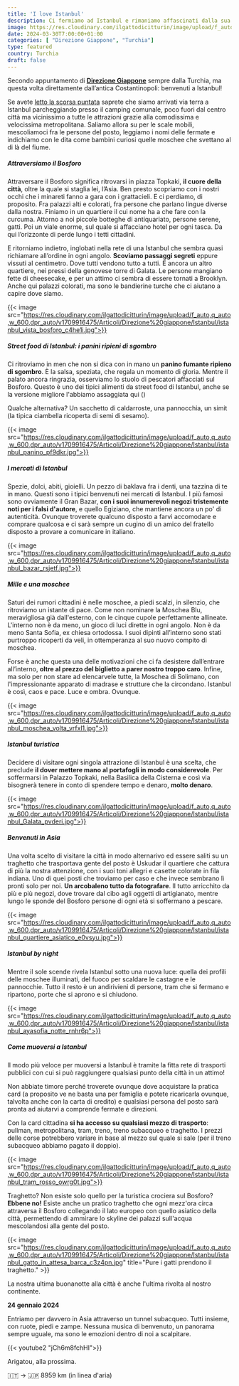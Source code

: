 ```yaml
---
title: 'I love Istanbul'
description: Ci fermiamo ad Istanbul e rimaniamo affascinati dalla sua bellezza
image: https://res.cloudinary.com/ilgattodicitturin/image/upload/f_auto,q_auto,w_600,dpr_auto/v1713007643/Articoli/Direzione%20giappone/Istanbul/istanbul_ayasofia_poyhje.jpg
date: 2024-03-30T7:00:00+01:00
categories: [ "Direzione Giappone", "Turchia"]
type: featured   
country: Turchia
draft: false
---
```


Secondo appuntamento di **[Direzione Giappone](/categories/direzione-giappone)** sempre dalla Turchia, ma questa volta direttamente dall’antica Costantinopoli: benvenuti a Istanbul! 

Se avete [letto la scorsa puntata](/blog/direzione-giappone-1-ultimi-giorni-in-europa) saprete che siamo arrivati via terra a Istanbul parcheggiando presso il camping comunale, poco fuori dal centro città ma vicinissimo a tutte le attrazioni grazie alla comodissima e velocissima metropolitana. 
Saliamo allora su per le scale mobili, mescoliamoci fra le persone del posto, leggiamo i nomi delle fermate e indichiamo con le dita come bambini curiosi quelle moschee che svettano al di là del fiume. 

##### Attraversiamo il Bosforo

Attraversare il Bosforo significa ritrovarsi in piazza Topkaki, **il cuore della città**, oltre la quale si staglia lei, l’Asia.
Ben presto scopriamo con i nostri occhi che i minareti fanno a gara con i grattacieli. E ci perdiamo, di proposito. Fra palazzi alti e colorati, fra persone che parlano lingue diverse dalla nostra. Finiamo in un quartiere il cui nome ha a che fare con la curcuma. Attorno a noi piccole botteghe di antiquariato, persone serene, gatti. Poi un viale enorme, sul quale si affacciano hotel per ogni tasca. Da qui l’orizzonte di perde lungo i tetti cittadini. 

E ritorniamo indietro, inglobati nella rete di una Istanbul che sembra quasi richiamare all’ordine in ogni angolo. **Scoviamo passaggi segreti** eppure vissuti al centimetro. Dove tutti vendono tutto a tutti. E ancora un altro quartiere, nei pressi della genovese torre di Galata. Le persone mangiano fette di cheesecake, e per un attimo ci sembra di essere tornati a Brooklyn. Anche qui palazzi colorati, ma sono le bandierine turche che ci aiutano a capire dove siamo. 

{{< image src="https://res.cloudinary.com/ilgattodicitturin/image/upload/f_auto,q_auto,w_600,dpr_auto/v1709916475/Articoli/Direzione%20giappone/Istanbul/istanbul_vista_bosforo_c4he1i.jpg">}}

##### Street food di Istanbul: i panini ripieni di sgombro 

Ci ritroviamo in men che non si dica con in mano un **panino fumante ripieno di sgombro**. È la salsa, speziata, che regala un momento di gloria. Mentre il palato ancora ringrazia, osserviamo lo stuolo di pescatori affacciati sul Bosforo. 
Questo è uno dei tipici alimenti da street food di Istanbul, anche se la versione migliore l'abbiamo assaggiata qui ()

Qualche alternativa? Un sacchetto di caldarroste, una pannocchia, un simit (la tipica ciambella ricoperta di semi di sesamo).

{{< image src="https://res.cloudinary.com/ilgattodicitturin/image/upload/f_auto,q_auto,w_600,dpr_auto/v1709916475/Articoli/Direzione%20giappone/Istanbul/istanbul_panino_pf9dkr.jpg">}}

##### I mercati di Istanbul

Spezie, dolci, abiti, gioielli. Un pezzo di baklava fra i denti, una tazzina di te in mano. Questi sono i tipici benvenuti nei mercati di Istanbul. I più famosi sono ovviamente il Gran Bazar, **con i suoi innumerevoli negozi tristemente noti per i falsi d'autore**, e quello Egiziano, che mantiene ancora un po' di autenticità. Ovunque troverete qualcuno disposto a farvi accomodare e comprare qualcosa e ci sarà sempre un cugino di un amico del fratello disposto a provare a comunicare in italiano. 

{{< image src="https://res.cloudinary.com/ilgattodicitturin/image/upload/f_auto,q_auto,w_600,dpr_auto/v1709916475/Articoli/Direzione%20giappone/Istanbul/istanbul_bazar_rsjetf.jpg">}}

##### Mille e una moschee

Saturi dei rumori cittadini è nelle moschee, a piedi scalzi, in silenzio, che ritroviamo un istante di pace. 
Come non nominare la Moschea Blu, meravigliosa già dall'esterno, con le cinque cupole perfettamente allineate. L'interno non è da meno, un gioco di luci dirette in ogni angolo. 
Non è da meno Santa Sofia, ex chiesa ortodossa. I suoi dipinti all’interno sono stati purtroppo ricoperti da veli, in ottemperanza al suo nuovo compito di moschea. 

Forse è anche questa una delle motivazioni che ci fa desistere dall’entrare all’interno, **oltre al prezzo del biglietto a parer nostro troppo caro**. 
Infine, ma solo per non stare ad elencarvele tutte, la Moschea di Solimano, con l'impressionante apparato di madrase e strutture che la circondano. 
Istanbul è così, caos e pace. Luce e ombra. Ovunque.

{{< image src="https://res.cloudinary.com/ilgattodicitturin/image/upload/f_auto,q_auto,w_600,dpr_auto/v1709916475/Articoli/Direzione%20giappone/Istanbul/istanbul_moschea_volta_vrfxl1.jpg">}}

##### Istanbul turistica 

Decidere di visitare ogni singola attrazione di Istanbul è una scelta, che preclude **il dover mettere mano al portafogli in modo considerevole**. Per soffermarsi in Palazzo Topkaki, nella Basilica della Cisterna e così via bisognerà tenere in conto di spendere tempo e denaro, **molto denaro**. 

{{< image src="https://res.cloudinary.com/ilgattodicitturin/image/upload/f_auto,q_auto,w_600,dpr_auto/v1709916475/Articoli/Direzione%20giappone/Istanbul/istanbul_Galata_pvderi.jpg">}}

##### Benvenuti in Asia 

Una volta scelto di visitare la città in modo alternarivo ed essere saliti su un traghetto che trasportava gente del posto è Uskudar il quartiere che cattura di più la nostra attenzione, con i suoi toni allegri e casette colorate in fila indiana. Uno di quei posti che troviamo per caso e che invece sembrano lì pronti solo per noi. **Un arcobaleno tutto da fotografare**.
Il tutto arricchito da più e più negozi, dove trovare dal cibo agli oggetti di artigianato, mentre lungo le sponde del Bosforo persone di ogni età si soffermano a pescare. 

{{< image src="https://res.cloudinary.com/ilgattodicitturin/image/upload/f_auto,q_auto,w_600,dpr_auto/v1709916475/Articoli/Direzione%20giappone/Istanbul/istanbul_quartiere_asiatico_e0vsyu.jpg">}}

##### Istanbul by night

Mentre il sole scende rivela Istanbul sotto una nuova luce: quella dei profili delle moschee illuminati, del fuoco per scaldare le castagne e le pannocchie. Tutto il resto è un andirivieni di persone, tram che si fermano e ripartono, porte che si aprono e si chiudono. 

{{< image src="https://res.cloudinary.com/ilgattodicitturin/image/upload/f_auto,q_auto,w_600,dpr_auto/v1709916475/Articoli/Direzione%20giappone/Istanbul/istanbul_ayasofia_notte_rnhr6p">}}

##### Come muoversi a Istanbul

Il modo più veloce per muoversi a Istanbul è tramite la fitta rete di trasporti pubblici con cui si può raggiungere qualsiasi punto della città in un attimo!

Non abbiate timore perché troverete ovunque dove acquistare la pratica card (a proposito ve ne basta una per famiglia e potete ricaricarla ovunque, talvolta anche con la carta di credito) e qualsiasi persona del posto sarà pronta ad aiutarvi a comprende fermate e direzioni.

Con la card cittadina **si ha accesso su qualsiasi mezzo di trasporto**: pullman, metropolitana, tram, treno, treno subacqueo e traghetto. I prezzi delle corse potrebbero variare in base al mezzo sul quale si sale (per il treno subacqueo abbiamo pagato il doppio).

{{< image src="https://res.cloudinary.com/ilgattodicitturin/image/upload/f_auto,q_auto,w_600,dpr_auto/v1709916475/Articoli/Direzione%20giappone/Istanbul/istanbul_tram_rosso_owrg0t.jpg">}}

Traghetto? Non esiste solo quello per la turistica crociera sul Bosforo? 
**Ebbene no!** Esiste anche un pratico traghetto che ogni mezz'ora circa attraversa il Bosforo collegando il lato europeo con quello asiatico della città, permettendo di ammirare lo skyline dei palazzi sull'acqua mescolandosi alla gente del posto. 

{{< image src="https://res.cloudinary.com/ilgattodicitturin/image/upload/f_auto,q_auto,w_600,dpr_auto/v1709916475/Articoli/Direzione%20giappone/Istanbul/istanbul_gatto_in_attesa_barca_c3z4pn.jpg" title="Pure i gatti prendono il traghetto." >}}

La nostra ultima buonanotte alla città è anche l'ultima rivolta al nostro continente. 

**24 gennaio 2024**

Entriamo per davvero in Asia attraverso un tunnel subacqueo. Tutti insieme, con ruote, piedi e zampe. 
Nessuna musica di benvenuto, un panorama sempre uguale, ma sono le emozioni dentro di noi a scalpitare. 

{{< youtube2 "jCh6m8fchHI">}}

Arigatou, alla prossima.

🇮🇹 → 🇯🇵 8959 km (in linea d'aria)
